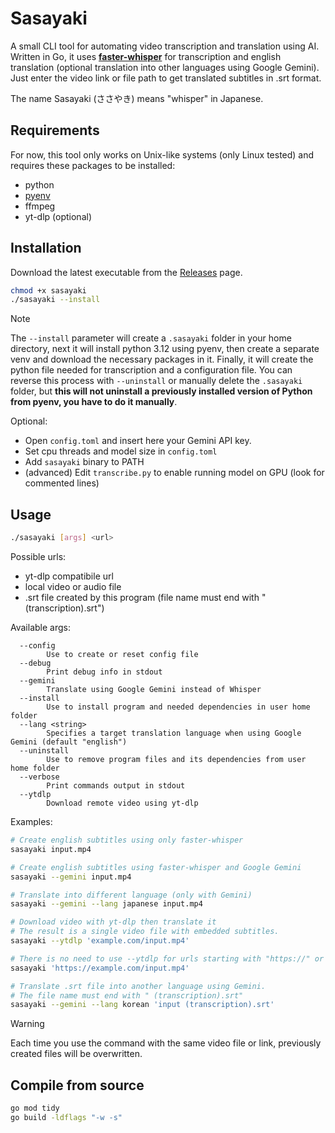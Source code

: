 # Sasayaki

A small CLI tool for automating video transcription and translation using AI. Written in Go, it uses [**faster-whisper**](https://github.com/SYSTRAN/faster-whisper) for transcription and english translation (optional translation into other languages ​​using Google Gemini). Just enter the video link or file path to get translated subtitles in .srt format.

The name Sasayaki (ささやき) means "whisper" in Japanese.

## Requirements

For now, this tool only works on Unix-like systems (only Linux tested) and requires these packages to be installed:

-   python
-   [pyenv](https://github.com/pyenv/pyenv)
-   ffmpeg
-   yt-dlp (optional)

## Installation

Download the latest executable from the [Releases](https://github.com/patryk-ku/sasayaki/releases) page.

```sh
chmod +x sasayaki
./sasayaki --install
```

> [!NOTE]
> The `--install` parameter will create a `.sasayaki` folder in your home directory, next it will install python 3.12 using pyenv, then create a separate venv and download the necessary packages in it. Finally, it will create the python file needed for transcription and a configuration file. You can reverse this process with `--uninstall` or manually delete the `.sasayaki` folder, but **this will not uninstall a previously installed version of Python from pyenv, you have to do it manually**.

Optional:

-   Open `config.toml` and insert here your Gemini API key.
-   Set cpu threads and model size in `config.toml`
-   Add `sasayaki` binary to PATH
-   (advanced) Edit `transcribe.py` to enable running model on GPU (look for commented lines)

## Usage

```sh
./sasayaki [args] <url>
```

Possible urls:

-   yt-dlp compatibile url
-   local video or audio file
-   .srt file created by this program (file name must end with " (transcription).srt")

Available args:

```
  --config
        Use to create or reset config file
  --debug
        Print debug info in stdout
  --gemini
        Translate using Google Gemini instead of Whisper
  --install
        Use to install program and needed dependencies in user home folder
  --lang <string>
        Specifies a target translation language when using Google Gemini (default "english")
  --uninstall
        Use to remove program files and its dependencies from user home folder
  --verbose
        Print commands output in stdout
  --ytdlp
        Download remote video using yt-dlp
```

Examples:

```sh
# Create english subtitles using only faster-whisper
sasayaki input.mp4

# Create english subtitles using faster-whisper and Google Gemini
sasayaki --gemini input.mp4

# Translate into different language (only with Gemini)
sasayaki --gemini --lang japanese input.mp4

# Download video with yt-dlp then translate it
# The result is a single video file with embedded subtitles.
sasayaki --ytdlp 'example.com/input.mp4'

# There is no need to use --ytdlp for urls starting with "https://" or "http://".
sasayaki 'https://example.com/input.mp4'

# Translate .srt file into another language using Gemini.
# The file name must end with " (transcription).srt"
sasayaki --gemini --lang korean 'input (transcription).srt'
```

> [!WARNING]
> Each time you use the command with the same video file or link, previously created files will be overwritten.

## Compile from source

```sh
go mod tidy
go build -ldflags "-w -s"
```
